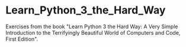 # Learn_Python_3_the_Hard_Way
Exercises from the book "Learn Python 3 the Hard Way: A Very Simple Introduction to the Terrifyingly Beautiful World of Computers and Code, First Edition".
